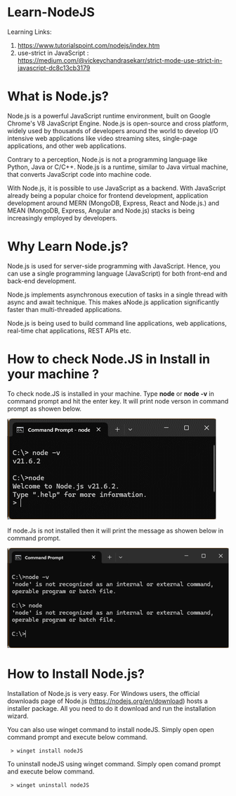 # Learn-NodeJS

Learning Links:
1)	https://www.tutorialspoint.com/nodejs/index.htm
2)	use-strict in JavaScript :  https://medium.com/@vickeychandrasekarr/strict-mode-use-strict-in-javascript-dc8c13cb3179


# What is Node.js?
Node.js is a powerful JavaScript runtime environment, built on Google Chrome's V8 JavaScript Engine. Node.js is open-source and cross platform, widely used by thousands of developers around the world to develop I/O intensive web applications like video streaming sites, single-page applications, and other web applications.

Contrary to a perception, Node.js is not a programming language like Python, Java or C/C++. Node.js is a runtime, similar to Java virtual machine, that converts JavaScript code into machine code.

With Node.js, it is possible to use JavaScript as a backend. With JavaScript already being a popular choice for frontend development, application development around MERN (MongoDB, Express, React and Node.js.) and MEAN (MongoDB, Express, Angular and Node.js) stacks is being increasingly employed by developers.


# Why Learn Node.js?
Node.js is used for server-side programming with JavaScript. Hence, you can use a single programming language (JavaScript) for both front-end and back-end development.

Node.js implements asynchronous execution of tasks in a single thread with async and await technique. This makes aNode.js application significantly faster than multi-threaded applications.

Node.js is being used to build command line applications, web applications, real-time chat applications, REST APIs etc.
   
# How to check Node.JS in Install in your machine ?
To check node.JS is installed in your machine. Type **node** or **node -v** in command prompt and hit the enter key. It will print node verson in command prompt as showen below.

  ![Screenshot](https://github.com/ladpriteshkumar/Learn-NodeJS/blob/e122d6f4f4c75feab576bb5e784ad28929c4a53a/Images/node%20and%20node_v%20command.png)

If node.Js is not installed then it will print the message as showen below in command prompt.
 
  ![Screenshot](/Images/node_and_node-v_command_node_not_install.png)

# How to Install Node.js?
Installation of Node.js is very easy. For Windows users, the official downloads page of Node.js (https://nodejs.org/en/download) hosts a installer package. All you need to do it download and run the installation wizard.

You can also use winget command to install nodeJS. Simply open open command prompt and execute below command.

```command prompt
 > winget install nodeJS
```
 

To uninstall nodeJS using winget command. Simply open comand prompt and execute below command.

```command prompt
 > winget uninstall nodeJS
```


